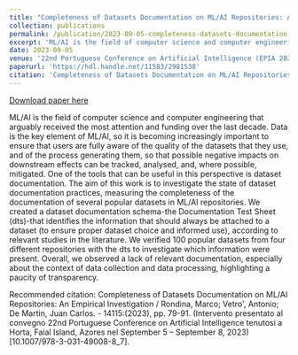 ```yaml
---
title: "Completeness of Datasets Documentation on ML/AI Repositories: An Empirical Investigation"
collection: publications
permalink: /publication/2023-09-05-completeness-datasets-documentation-mlai-repositories
excerpt: 'ML/AI is the field of computer science and computer engineering that arguably received the most attention and funding over the last decade. Data is the key element of ML/AI, so it is becoming increasingly important to ensure that users are fully aware of the quality of the datasets that they use, and of the process generating them, so that possible negative impacts on downstream effects can be tracked, analysed, and, where possible, mitigated. One of the tools that can be useful in this perspective is dataset documentation. The aim of this work is to investigate the state of dataset documentation practices, measuring the completeness of the documentation of several popular datasets in ML/AI repositories. We created a dataset documentation schema-the Documentation Test Sheet (dts)-that identifies the information that should always be attached to a dataset (to ensure proper dataset choice and informed use), according to relevant studies in the literature. We verified 100 popular datasets from four different repositories with the dts to investigate which information were present. Overall, we observed a lack of relevant documentation, especially about the context of data collection and data processing, highlighting a paucity of transparency. '
date: 2023-09-05
venue: '22nd Portuguese Conference on Artificial Intelligence (EPIA 2023)'
paperurl: 'https://hdl.handle.net/11583/2981538'
citation: 'Completeness of Datasets Documentation on ML/AI Repositories: An Empirical Investigation / Rondina, Marco; Vetro&apos;, Antonio; De Martin, Juan Carlos. - 14115:(2023), pp. 79-91. (Intervento presentato al convegno 22nd Portuguese Conference on Artificial Intelligence tenutosi a Horta, Faial Island, Azores nel September 5 – September 8, 2023) [10.1007/978-3-031-49008-8_7].'
---
```


<a href='https://hdl.handle.net/11583/2981538'>Download paper here</a>

ML/AI is the field of computer science and computer engineering that arguably received the most attention and funding over the last decade. Data is the key element of ML/AI, so it is becoming increasingly important to ensure that users are fully aware of the quality of the datasets that they use, and of the process generating them, so that possible negative impacts on downstream effects can be tracked, analysed, and, where possible, mitigated. One of the tools that can be useful in this perspective is dataset documentation. The aim of this work is to investigate the state of dataset documentation practices, measuring the completeness of the documentation of several popular datasets in ML/AI repositories. We created a dataset documentation schema-the Documentation Test Sheet (dts)-that identifies the information that should always be attached to a dataset (to ensure proper dataset choice and informed use), according to relevant studies in the literature. We verified 100 popular datasets from four different repositories with the dts to investigate which information were present. Overall, we observed a lack of relevant documentation, especially about the context of data collection and data processing, highlighting a paucity of transparency. 

Recommended citation: Completeness of Datasets Documentation on ML/AI Repositories: An Empirical Investigation / Rondina, Marco; Vetro', Antonio; De Martin, Juan Carlos. - 14115:(2023), pp. 79-91. (Intervento presentato al convegno 22nd Portuguese Conference on Artificial Intelligence tenutosi a Horta, Faial Island, Azores nel September 5 – September 8, 2023) [10.1007/978-3-031-49008-8_7].